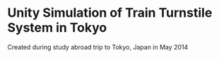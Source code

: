 # Unity Simulation of Train Turnstile System in Tokyo

Created during study abroad trip to Tokyo, Japan in May 2014
